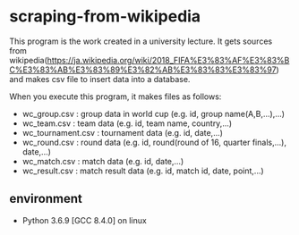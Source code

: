 # scraping-from-wikipedia
This program is the work created in a university lecture. It gets sources from wikipedia(https://ja.wikipedia.org/wiki/2018_FIFA%E3%83%AF%E3%83%BC%E3%83%AB%E3%83%89%E3%82%AB%E3%83%83%E3%83%97) and makes csv file to insert data into a database.

When you execute this program, it makes files as follows:
- wc_group.csv : group data in world cup (e.g. id, group name(A,B,...),...) 
- wc_team.csv : team data (e.g. id, team name, country,...)
- wc_tournament.csv : tournament data (e.g. id, date,...)
- wc_round.csv : round data (e.g. id, round(round of 16, quarter finals,...), date,...)
- wc_match.csv : match data (e.g. id, date,...)
- wc_result.csv : match result data (e.g. id, match id, date, point,...)

## environment
- Python 3.6.9 [GCC 8.4.0] on linux 
